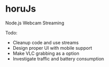 horuJs
======

Node.js Webcam Streaming


Todo:

- Cleanup code and use streams
- Design proper UI with mobile support
- Make VLC grabbing as a option
- Investigate traffic and battery consumption
